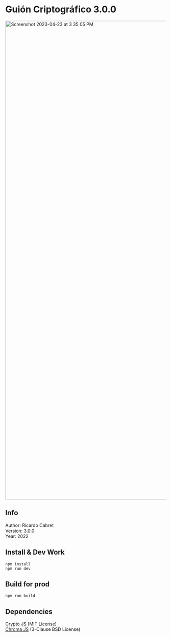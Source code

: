# Guión Criptográfico 3.0.0

<img width="1497" alt="Screenshot 2023-04-23 at 3 35 05 PM" src="https://user-images.githubusercontent.com/1771926/233861225-017cf0e1-2f81-42e0-ae14-f5c2ce68ef36.png">

## Info
Author: Ricardo Cabret <br>
Version: 3.0.0 <br>
Year: 2022

## Install & Dev Work
```
npm install
npm run dev
```

## Build for prod
```
npm run build
```

## Dependencies
[Crypto JS](https://github.com/brix/crypto-js)  (MIT License) <br>
[Chroma JS](https://gka.github.io/chroma.js/)  (3-Clause BSD License)
